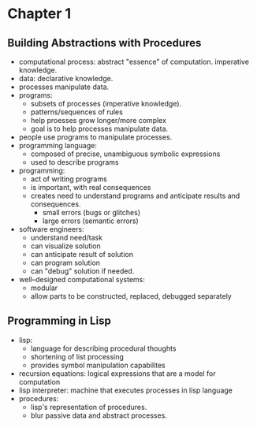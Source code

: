 # Chapter 1
## Building Abstractions with Procedures
* computational process: abstract "essence" of computation. imperative knowledge.
* data: declarative knowledge.
* processes manipulate data.
* programs:
    * subsets of processes (imperative knowledge). 
    * patterns/sequences of rules
    * help proesses grow longer/more complex
    * goal is to help processes manipulate data.
* people use programs to manipulate processes.
* programming language:
    * composed of precise, unambiguous symbolic expressions
    * used to describe programs
* programming:
    * act of writing programs
    * is important, with real consequences
    * creates need to understand programs and anticipate results and consequences.
        * small errors (bugs or glitches)
        * large errors (semantic errors)
* software engineers:
    * understand need/task
    * can visualize solution
    * can anticipate result of solution
    * can program solution
    * can "debug" solution if needed.
* well–designed computational systems:
    * modular
    * allow parts to be constructed, replaced, debugged separately

## Programming in Lisp
* lisp:
    * language for describing procedural thoughts
    * shortening of list processing
    * provides symbol manipulation capabilites 
* recursion equations: logical expressions that are a model for computation
* lisp interpreter: machine that executes processes in lisp language
* procedures:
    * lisp's representation of procedures.
    * blur passive data and abstract processes.
